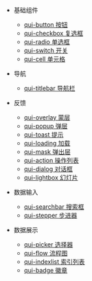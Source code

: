 * 基础组件
  
  * [qui-button 按钮](components/qui-button/)
  * [qui-checkbox 复选框](components/qui-checkbox/)
  * [qui-radio 单选框](components/qui-radio/)
  * [qui-switch 开关](components/qui-switch/)
  * [qui-cell 单元格](components/qui-cell/)

* 导航

  * [qui-titlebar 导航栏](components/qui-titlebar/)

* 反馈

  * [qui-overlay 蒙层](components/qui-overlay/)
  * [qui-popup 弹层](components/qui-popup/)
  * [qui-toast 提示](components/qui-toast/)
  * [qui-loading 加载](components/qui-loading/)
  * [qui-mask 弹出层](components/qui-mask/)
  * [qui-action 操作列表](components/qui-action/)
  * [qui-dialog 对话框](components/qui-dialog/)
  * [qui-lightbox 幻灯片](components/qui-lightbox/)

* 数据输入

  * [qui-searchbar 搜索框](components/qui-searchbar/)
  * [qui-stepper 步进器](components/qui-stepper/)

* 数据展示

  * [qui-picker 选择器](components/qui-picker/)
  * [qui-flow 流程图](components/qui-flow/)
  * [qui-indexlist 索引列表](components/qui-indexlist/)
  * [qui-badge 徽章](components/qui-badge/)
